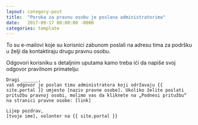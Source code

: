 ```yaml
---
layout: category-post
title:  "Poruka za pravnu osobu je poslana administratorima"
date:   2017-09-17 00:00:00 -0000
categories: template
---
```


To su e-mailovi koje su korisnici zabunom poslali na adresu tima za podršku u želji da kontaktiraju drugu pravnu osobu.

Odgovori korisniku s detaljnim uputama kamo treba ići da napiše svoj odgovor pravilnom primatelju:

```
Dragi ______,
vaš odgovor je poslan timu administratora koji održavaju {{ site.portal }} umjesto [naziv pravne osobe]. Ukoliko želite poslati pritužbu pravnoj osobi, molimo vas da kliknete na „Podnesi pritužbu“ na stranici pravne osobe: [link]

Lijep pozdrav,
[tvoje ime], volonter na {{ site.portal }}
```
